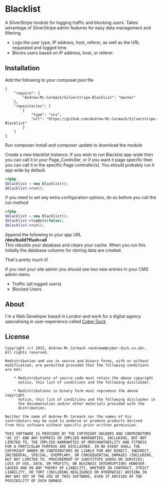 # Blacklist
A SilverStripe module for logging traffic and blocking users. Takes advantage of SilverStripe admin features for easy data management and filtering.

- Logs the user type, IP address, host, referer, as well as the URL requested and logged time.
- Blocks users based on IP address, host, or referer.

## Installation
Add the following to your composer.json file

    {  
        "require": {  
            "Andrew-Mc-Cormack/Silverstripe-Blacklist": "master"  
        },  
        "repositories": [  
            {  
                "type": "vcs",  
                "url": "https://github.com/Andrew-Mc-Cormack/Silverstripe-Blacklist"  
            }  
        ]  
    }

Run composer install and composer update to download the module  

Create a new blacklist instance. 
If you wish to run Blacklist app-wide then you can call it in your Page_Controller, or if you want it page specific then you can call it in the specific Page controller(s). You should probably run it app wide by default.

```php  
<?php
$blacklist = new Blacklist();
$blacklist->run();
```

If you need to set any extra configuration options, do so before you call the run method

```php  
<?php
$blacklist = new Blacklist();
$blacklist->logBots(false);
$blacklist->run();
```

Append the following to your app URL  
**/dev/build?flush=all**  
This rebuilds your database and clears your cache. When you run this initially the database columns for storing data are created.

That's pretty much it!  

If you visit your site admin you should see two new entries in your CMS admin menu  

- Traffic (all logged users)
- Blocked Users

## About
I'm a Web Developer based in London and work for a digital agency specialising in user-experience called [Cyber Duck](https://www.cyber-duck.co.uk/)

## License

    Copyright (c) 2015, Andrew Mc Cormack <andrewm@cyber-duck.co.uk>.
    All rights reserved.

    Redistribution and use in source and binary forms, with or without
    modification, are permitted provided that the following conditions
    are met:

        * Redistributions of source code must retain the above copyright
          notice, this list of conditions and the following disclaimer.

        * Redistributions in binary form must reproduce the above copyright
          notice, this list of conditions and the following disclaimer in
          the documentation and/or other materials provided with the
          distribution.

    Neither the name of Andrew Mc Cormack nor the names of his
    contributors may be used to endorse or promote products derived
    from this software without specific prior written permission.

    THIS SOFTWARE IS PROVIDED BY THE COPYRIGHT HOLDERS AND CONTRIBUTORS
    "AS IS" AND ANY EXPRESS OR IMPLIED WARRANTIES, INCLUDING, BUT NOT
    LIMITED TO, THE IMPLIED WARRANTIES OF MERCHANTABILITY AND FITNESS
    FOR A PARTICULAR PURPOSE ARE DISCLAIMED. IN NO EVENT SHALL THE
    COPYRIGHT OWNER OR CONTRIBUTORS BE LIABLE FOR ANY DIRECT, INDIRECT,
    INCIDENTAL, SPECIAL, EXEMPLARY, OR CONSEQUENTIAL DAMAGES (INCLUDING,
    BUT NOT LIMITED TO, PROCUREMENT OF SUBSTITUTE GOODS OR SERVICES;
    LOSS OF USE, DATA, OR PROFITS; OR BUSINESS INTERRUPTION) HOWEVER
    CAUSED AND ON ANY THEORY OF LIABILITY, WHETHER IN CONTRACT, STRICT
    LIABILITY, OR TORT (INCLUDING NEGLIGENCE OR OTHERWISE) ARISING IN
    ANY WAY OUT OF THE USE OF THIS SOFTWARE, EVEN IF ADVISED OF THE
    POSSIBILITY OF SUCH DAMAGE.